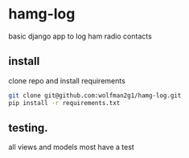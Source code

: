 # hamg-log
basic django app to log ham radio contacts

## install
clone repo and install requirements

```bash
git clone git@github.com:wolfman2g1/hamg-log.git
pip install -r requirements.txt
```

## testing. 
all views and models most have a test
